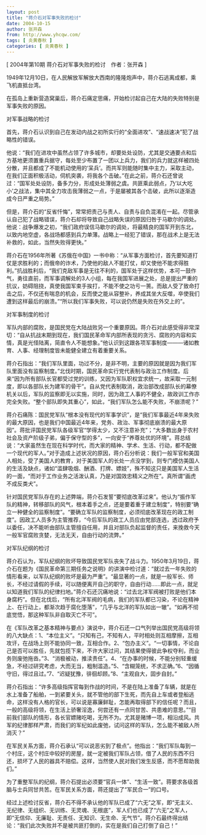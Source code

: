 ```yaml
---
layout: post
title: "蒋介石对军事失败的检讨"
date: 2004-10-15
author: 张开森
from: http://www.yhcqw.com/
tags: [ 炎黄春秋 ]
categories: [ 炎黄春秋 ]
---
```



[ 2004年第10期 蒋介石对军事失败的检讨　作者：张开森 ]

1949年12月10日，在人民解放军解放大西南的隆隆炮声中，蒋介石逃离成都，乘飞机直抵台湾。

在孤岛上重新营造窝巢后，蒋介石痛定思痛，开始检讨起自己在大陆的失败特别是军事失败的原因。

对军事战略的检讨

首先，蒋介石认识到自己在发动内战之初所实行的“全面进攻”、“速战速决”犯了战略性的错误。


他说：“我们在进攻中虽然占领了许多城市，却要处处设防，尤其是交通要点和后方基地更须置重兵据守，每处至少布置了一团以上兵力，我们的兵力就这样被四处分散，并且都成了不能机动使用的‘呆兵’。而共军则能随时集中主力，采取主动，在我们正面积极活动，伺机突袭，将我各个击破。”在此之前，蒋介石还曾说过：“国军处处设防，备多力分，形成处处薄弱之虞。共匪乘此弱点，乃‘以大吃小’之战法，集中其全力攻击我薄弱之一点，于是屡被其各个击破，此所以逐渐造成今日严重之局势。”


但是，蒋介石的“反省忏悔”，常常把责己与责人、自责与自负混淆在一起。尽管承认自己犯了战略错误，蒋介石却将导致自己战略失误的原因归咎于马歇尔的调处。他说：战争爆发之初，“我们政府误信马歇尔的调处，将最精良的国军开到东北，以致内地空虚，各战场都感到兵力单薄。战略上一经犯了错误，那在战术上是无法补救的，如此，当然失败得更快。”


蒋介石在1956年所著《苏俄在中国》一书中称：“从军事方面检讨，首先要知道打仗是求胜利的；而俄帝的诈术，乃使他的敌人不能打仗，却又使他不能求得胜利。”抗战胜利后，“我们克敌军事是无往不利的，国军处于这样优势，本可一鼓作气，勇往直前，而军事调解处的3人小组，每在我国军进展之处，总是提出严重的抗议，妨碍阻挠，真使我国军束手挨打，不能不使之功亏一篑。而敌人受了致命打击之后，不仅还有喘息的机会，反而使之能从容整补，养成其坐大反噬，卒使我们遭到这样最后的崩溃。”“所以我们军事失败，可以说仍然是失败在外交上的”。

对军事制度的检讨


军队内部的腐败，是国民党在大陆战败另一个重要原因。蒋介石对此感受得非常深切：“自从抗战末期到现在，我们国民革命军内部所表现的贪污、腐败的内容和实情，真是光怪陆离，简直令人不能想象。”他认识到这跟各项军事制度———诸如教育、人事、经理制度皆未能健全建立有着重要关系。


蒋介石指出：“我们军队里面，功过不分，是非不明，主要的原因就是因为我们军队里面没有监察制度。”北伐时期，国民革命实行党代表制与政治工作制度。后来“因为所有部队长官都受过党的训练，又因为军队职权宜求统一，故采取一元制度，即以各部队长为建军的骨干”。自从党代表制取消，政治部改成部队长的幕僚机关以后，军队的监察即无以实施，同时，因为政工人事的不健全，故政训工作亦完全失败。“整个部队即失其重心”，如此，“我们军队怎么能不失败，不崩溃呢？”


蒋介石痛陈：国民党军队“根本没有现代的军事学识”，是“我们军事最近4年来失败的最大原因，也是我们中国最近4年来，党务、政治、军事彻底崩溃的最大原因”。蒋批评国民党军队各级军官“学得太少，又不注意补充”；“大多数出身于农村社会及资产阶级子弟，偏于保守型的多”，一向安于“养尊处优的环境”。蒋总结说：“大家虽然生在现在科学时代，而大家的精神、学术、生活、行动，都不配做一个现代的军人。”对于造成上述状况的原因，蒋介石分析说：我们一般军官和美国人相处，受了美国人的教育，对于美国军人的长处一点没学到，则专门模仿美国人的生活及缺点，诸如“滥肆吸烟、酬酒、打牌、嫖妓”，殊不知这只是美国军人生活的一面，“而对于工作业务之活泼认真，乃是对国效忠精义之所在”。真所谓“画虎不成反类犬”。


针对国民党军队存在的上述弊端，蒋介石发誓“要彻底改革过来”。他认为“振作军队的精神，转移部队的风气，根本着手之点，还是要着重于建立制度”，特别要“确立一种健全的监察制度”。“要确立军队的监察制度，必须彻底改革现在的政工制度”。因政工人员多为主管推荐，“今后军队的政工人员应由党部连选，透过政府予以委任，决不能听由部队主管擅自任用，并且对部队负起监督的责任，来挽救今天一般军官腐败贪婪，无法无天，自由行动的流弊。”

对军队纪纲的检讨


蒋介石认为，军队纪纲的败坏导致国民党军队丧失了战斗力。1950年3月19日，蒋介石在题为《国民革命第三期任务之说明》的讲演中检讨道：“就过去一年失败的情形看来，以军队纪纲的败坏是最为严重”。“最显著的一点，就是一般军长、师长，不经过请假的手续，可以随便离开自己的职守，自由行动……即此一点，就足以知道我们军队的纪律扫地。”蒋介石还沉痛地说：“过去北洋军阀被打败是他们本身腐朽”。但在北伐后，“所有北洋军阀的毛病，我们的军队都已习染，不论在精神上、在行动上，都渐次趋于腐化堕落”，“几乎与北洋的军队如出一辙”。“如再不彻底觉悟，那这种军队非自取灭亡不可”。


在《军队改革之基本精神与要点》演说中，蒋介石还一口气列举出国民党高级将领的八大缺点：1、“本位主义”。“只知有己，不知有人，平时相处则互相摩擦，互相攻讦，在战场上则不能协同一致，互相合作。2、“包办主义”。“一切事情，不论自己是否可以胜任，先就包揽下来，不许大家过问，其结果使得彼此争权夺利，而业务则废弛拖沓。”3、“消极被动，推渎责任”。4、“在办事的时候，不能分别轻重缓急，不经过研究考虑，大而无当，粗制滥造。”5、“含糊笼统，不求正确。”6、“因循守旧，得过且过。”7、“迟疑犹豫，徘徊却顾。”8、“主观自大，固步自封。”


蒋介石指出：“许多高级指挥官每到作战的时间，不是在陆上准备了车辆，就是在水上准备了船舶，一到紧要关头，就不管他的部下生死，而先自上车或者登船逃命，这样没有人格的官长，可以说是寡廉鲜耻，怎能再取得部下的信任呢？而且，一般的高级将领，在生活上骄奢淫逸，何尝还有一点同甘苦、共患难的意思。”“目前我们部队的情形，各长官嫖赌吃喝，无所不为。尤其是赌博一项，相沿成风。共军的纪律那样严肃，而我们的军纪如此废弛，试问这样的军队，怎么能不被敌人所消灭？”


在军民关系方面，蒋介石承认“可以说恶劣到了极点”。他指出：“我们军队每到一个村庄，这个村庄中较好的房屋，就一定被我们军队占领，借了人民的东西不归还，损坏了人民的器具不赔偿。这样，当然使人民对我们发生反感，而不愿帮助我们。”

为了重整军队的纪纲，蒋介石提出必须要“官兵一体”、“生活一致”。蒋要求各级首脑与士兵同甘共苦。在军民关系方面，蒋还提出了“军民合一”的口号。


经过上述检讨反省，蒋介石不得不承认他的军队已成了“六无”之军，即“无主义、无纪律、无组织、无训练、无灵魂、无根底”，军人们也已成了“六无”之军人，即“无信仰、无廉耻、无责任、无知识、无生命、无气节”。蒋介石最终得出结论：“我们此次失败并不是被共匪打倒的，实在是我们自己打倒了自己！”


